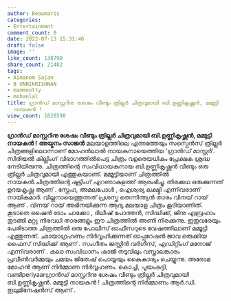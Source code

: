 ```yaml
---
author: Beaumaris
categories:
- Entertainment
comment_count: 0
date: 2022-07-13 15:31:46
draft: false
image: ''
like_count: 138790
share_count: 21482
tags:
- Aimanom Sajan
- B UNNIKRISHNAN
- mammootty
- mohanlal
title: ഗ്രാൻഡ് മാസ്റ്ററിനു ശേഷം വീണ്ടും ത്രില്ലർ ചിത്രവുമായി ബി.ഉണ്ണികൃഷ്ണൻ, മമ്മുട്ടി
  നായകൻ !
view_count: 1828590
---
```


**ഗ്രാൻഡ് മാസ്റ്ററിനു ശേഷം വീണ്ടും ത്രില്ലർ ചിത്രവുമായി ബി.ഉണ്ണികൃഷ്ണൻ, മമ്മുട്ടി നായകൻ !** **അയ്മനം സാജൻ** മലയാളത്തിലെ എന്നത്തേയും സസ്പെൻസ് ത്രില്ലർ ചിത്രങ്ങളിലൊന്നാണ് മോഹൻലാൽ നായകനായെത്തിയ 'ഗ്രാൻഡ് മാസ്റ്റർ'. സീരിയൽ കില്ലിംഗ് വിഭാഗത്തിൽപെട്ട ചിത്രം വളരെയധികം പ്രേക്ഷക ശ്രദ്ധ നേടിയിരുന്നു. ചിത്രത്തിന്റെ സംവിധായകനായ ബി.ഉണ്ണികൃഷ്ണൻ വീണ്ടും ഒരു ത്രില്ലർ ചിത്രവുമായി എത്തുകയാണ്. മമ്മൂട്ടിയാണ് ചിത്രത്തിൽ നായകൻ.ചിത്രത്തിന്റെ ഷൂട്ടിംഗ് എറണാകുളത്ത് ആരംഭിച്ചു. തിരക്കഥ ഒരുക്കുന്നത് ഉദയകൃഷ്ണ ആണ് . സ്നേഹ, അമലപോൾ , ഐശ്വര്യ ലക്ഷ്മി എന്നിവരാണ് നായികമാർ. വില്ലനായെത്തുന്നത് പ്രശസ്ത തെന്നിന്ത്യൻ താരം വിനയ് റായ് ആണ് . വിനയ് റായ് അഭിനയിക്കുന്ന ആദ്യ മലയാള ചിത്രം കൂടിയാണിത്. കൂടാതെ ഷൈൻ ടോം ചാക്കോ , ദിലീഷ് പോത്തൻ, സിദ്ധിക്ക്, ജിനു എബ്രഹാം തുടങ്ങി മറ്റു നിരവധി താരങ്ങളും ഈ ചിത്രത്തിൽ അണി നിരക്കുന്നു. ഇതുവരേയും പേരിടാത്ത ചിത്രത്തിൽ ഒരു പോലീസ് ഓഫീസറുടെ വേഷത്തിലാണ് മമ്മൂട്ടി എത്തുന്നത്. ഛായാഗ്രഹണം നിർവ്വഹിക്കുന്നത് ഓപ്പറേഷൻ ജാവ ഒരുക്കിയ ഫൈസ് സിദ്ധിക്ക് ആണ് . സംഗീതം ജസ്റ്റിൻ വർഗീസ്, എഡിറ്റിംഗ് മനോജ് എന്നിവരാണ് . കലാ സംവിധാനം ഷാജി നടുവിലും വസ്ത്രാലങ്കാരം പ്രവീൺവർമ്മയും ചമയം ജിതേഷ് പൊയ്യയും കൈകാര്യം ചെയ്യുന്നു. അരോമ മോഹൻ ആണ് നിർമ്മാണ നിർവ്വഹണം. കൊച്ചി, പൂയംകുട്ടി, വണ്ടിperiyaarഗ്രാൻഡ് മാസ്റ്ററിനു ശേഷം വീണ്ടും ത്രില്ലർ ചിത്രവുമായി ബി.ഉണ്ണികൃഷ്ണൻ. മമ്മുട്ടി നായകൻ ! ചിത്രത്തിന്റെ നിർമ്മാണം ആർ.ഡി. ഇലുമിനേഷൻസ് ആണ് .